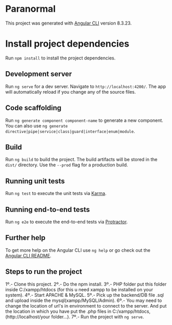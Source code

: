 # Paranormal

This project was generated with [Angular CLI](https://github.com/angular/angular-cli) version 8.3.23.

# Install project dependencies

Run `npm install` to install the project dependencies.

## Development server

Run `ng serve` for a dev server. Navigate to `http://localhost:4200/`. The app will automatically reload if you change any of the source files.

## Code scaffolding

Run `ng generate component component-name` to generate a new component. You can also use `ng generate directive|pipe|service|class|guard|interface|enum|module`.

## Build

Run `ng build` to build the project. The build artifacts will be stored in the `dist/` directory. Use the `--prod` flag for a production build.

## Running unit tests

Run `ng test` to execute the unit tests via [Karma](https://karma-runner.github.io).

## Running end-to-end tests

Run `ng e2e` to execute the end-to-end tests via [Protractor](http://www.protractortest.org/).

## Further help

To get more help on the Angular CLI use `ng help` or go check out the [Angular CLI README](https://github.com/angular/angular-cli/blob/master/README.md).


## Steps to run the project

1º.- Clone this project.
2º.- Do the npm install.
3º.- PHP folder put this folder inside C:/xampp/htdocs (for this u need xampp to be installed on your system).
4º.- Start APACHE & MySQL.
5º.- Pick up the backend/DB file .sql and upload inside the mysql(xampp/MySQL/Admin).
6º.- You may need to change the location of url's in environment to connect to the server. And put the location in which you have put the .php files in C:/xampp/htdocs, (http://localhost/your folder...).
7º.- Run the project with `ng serve`.